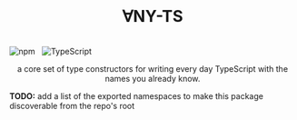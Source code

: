 <br>
<h1 align="center">∀NY-TS</h1>
<br>

<img alt="npm" src="https://img.shields.io/npm/v/any-ts?style=for-the-badge&logo=npm">
&nbsp;
<img alt="TypeScript" src="https://img.shields.io/badge/TypeScript-5.0%2B-blue?style=for-the-badge&logo=TypeScript">
&nbsp;

<p align="center">
a core set of type constructors for writing every day TypeScript with the names you already know.
</p>

**TODO:** add a list of the exported namespaces to make this package discoverable from the repo's root
